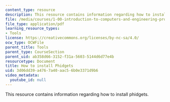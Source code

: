 ```yaml
---
content_type: resource
description: This resource contains information regarding how to install phidgets.
file: /media/courses/1-00-introduction-to-computers-and-engineering-problem-solving-spring-2012/3d06dd39a4767a40aac56b0e3371d9b6_MIT1_00S12_Phidget_Inst.pdf
file_type: application/pdf
learning_resource_types:
- Tools
license: https://creativecommons.org/licenses/by-nc-sa/4.0/
ocw_type: OCWFile
parent_title: Tools
parent_type: CourseSection
parent_uid: ab358d66-3152-f31a-5603-5144d6d77e4b
resourcetype: Document
title: How to install Phidgets
uid: 3d06dd39-a476-7a40-aac5-6b0e3371d9b6
video_metadata:
  youtube_id: null
---
```

This resource contains information regarding how to install phidgets.
